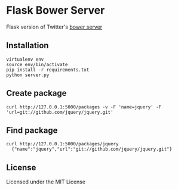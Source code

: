 # Flask Bower Server

Flask version of Twitter's [bower server](https://github.com/twitter/bower-server)

## Installation

    virtualenv env
    source env/bin/activate
    pip install -r requirements.txt
    python server.py

## Create package

    curl http://127.0.0.1:5000/packages -v -F 'name=jquery' -F 'url=git://github.com/jquery/jquery.git'

## Find package

    curl http://127.0.0.1:5000/packages/jquery
      {"name":"jquery","url":"git://github.com/jquery/jquery.git"}

## License

Licensed under the MIT License
